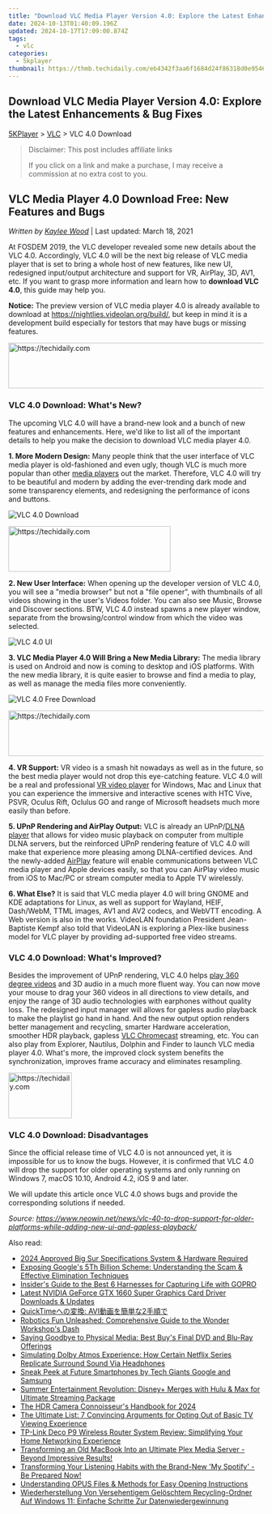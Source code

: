 ```yaml
---
title: "Download VLC Media Player Version 4.0: Explore the Latest Enhancements & Bug Fixes"
date: 2024-10-13T01:40:09.196Z
updated: 2024-10-17T17:09:00.874Z
tags:
  - vlc
categories:
  - 5kplayer
thumbnail: https://thmb.techidaily.com/eb4342f3aa6f1684d24f86318d0e954640b0c7c9aedf2dd2ccacfdac421d6e8a.jpg
---
```


## Download VLC Media Player Version 4.0: Explore the Latest Enhancements & Bug Fixes

[5KPlayer](https://tools.techidaily.com/5kplayer/products/) \> [VLC](https://tools.techidaily.com/5kplayer/products/) \> VLC 4.0 Download

>  Disclaimer: This post includes affiliate links
>
>  If you click on a link and make a purchase, I may receive a commission at no extra cost to you.
>

## VLC Media Player 4.0 Download Free: New Features and Bugs

 _Written by [Kaylee Wood](https://www.quora.com/profile/Amanda-Hu-21)_ | Last updated: March 18, 2021 

At FOSDEM 2019, the VLC developer revealed some new details about the VLC 4.0\. Accordingly, VLC 4.0 will be the next big release of VLC media player that is set to bring a whole host of new features, like new UI, redesigned input/output architecture and support for VR, AirPlay, 3D, AV1, etc. If you want to grasp more information and learn how to **download VLC 4.0**, this guide may help you.

**Notice:** The preview version of VLC media player 4.0 is already available to download at https://nightlies.videolan.org/build/, but keep in mind it is a development build especially for testors that may have bugs or missing features.

<!-- affiliate ads begin -->
<a href="https://unicoeye.pxf.io/c/5597632/2134498/18498" target="_top" id="2134498">
  <img src="//a.impactradius-go.com/display-ad/18498-2134498" border="0" alt="https://techidaily.com" width="720" height="90"/>
</a>
<img height="0" width="0" src="https://unicoeye.pxf.io/i/5597632/2134498/18498" style="position:absolute;visibility:hidden;" border="0" />
<!-- affiliate ads end -->

### VLC 4.0 Download: What's New?

The upcoming VLC 4.0 will have a brand-new look and a bunch of new features and enhancements. Here, we'd like to list all of the important details to help you make the decision to download VLC media player 4.0.

**1\. More Modern Design:** Many people think that the user interface of VLC media player is old-fashioned and even ugly, though VLC is much more popular than other [media players](https://tools.techidaily.com/5kplayer/video-music-player/) out the market. Therefore, VLC 4.0 will try to be beautiful and modern by adding the ever-trending dark mode and some transparency elements, and redesigning the performance of icons and buttons.

![VLC 4.0 Download](https://www.5kplayer.com/vlc/img/vlc-4-0-ui.jpg) 

<!-- affiliate ads begin -->
<a href="https://bluettius.sjv.io/c/5597632/2139113/17108" target="_top" id="2139113">
  <img src="//a.impactradius-go.com/display-ad/17108-2139113" border="0" alt="https://techidaily.com" width="320" height="90"/>
</a>
<img height="0" width="0" src="https://bluettius.sjv.io/i/5597632/2139113/17108" style="position:absolute;visibility:hidden;" border="0" />
<!-- affiliate ads end -->

**2\. New User Interface:** When opening up the developer version of VLC 4.0, you will see a "media browser" but not a "file opener", with thumbnails of all videos showing in the user's Videos folder. You can also see Music, Browse and Discover sections. BTW, VLC 4.0 instead spawns a new player window, separate from the browsing/control window from which the video was selected.

![VLC 4.0 UI](https://www.5kplayer.com/vlc/img/vlc-4.jpg)

**3\. VLC Media Player 4.0 Will Bring a New Media Library:** The media library is used on Android and now is coming to desktop and iOS platforms. With the new media library, it is quite easier to browse and find a media to play, as well as manage the media files more conveniently.

![VLC 4.0 Free Download](https://www.5kplayer.com/vlc/img/vlc-4.0-library.jpg) 

<!-- affiliate ads begin -->
<a href="https://aligracehair.sjv.io/c/5597632/1880976/19272" target="_top" id="1880976">
  <img src="//a.impactradius-go.com/display-ad/19272-1880976" border="0" alt="https://techidaily.com" width="728" height="90"/>
</a>
<img height="0" width="0" src="https://aligracehair.sjv.io/i/5597632/1880976/19272" style="position:absolute;visibility:hidden;" border="0" />
<!-- affiliate ads end -->

**4\. VR Support:** VR video is a smash hit nowadays as well as in the future, so the best media player would not drop this eye-catching feature. VLC 4.0 will be a real and professional [VR video player](https://tools.techidaily.com/5kplayer/video-music-player/) for Windows, Mac and Linux that you can experience the immersive and interactive scenes with HTC Vive, PSVR, Oculus Rift, Oclulus GO and range of Microsoft headsets much more easily than before.

**5\. UPnP Rendering and AirPlay Output:** VLC is already an UPnP/[DLNA player](https://tools.techidaily.com/5kplayer/dlna/) that allows for video music playback on computer from multiple DLNA servers, but the reinforced UPnP rendering feature of VLC 4.0 will make that experience more pleasing among DLNA-certified devices. And the newly-added [AirPlay](https://tools.techidaily.com/5kplayer/airplay/) feature will enable communications between VLC media player and Apple devices easily, so that you can AirPlay video music from iOS to Mac/PC or stream computer media to Apple TV wirelessly.

**6\. What Else?** It is said that VLC media player 4.0 will bring GNOME and KDE adaptations for Linux, as well as support for Wayland, HEIF, Dash/WebM, TTML images, AV1 and AV2 codecs, and WebVTT encoding. A Web version is also in the works. VideoLAN foundation President Jean-Baptiste Kempf also told that VideoLAN is exploring a Plex-like business model for VLC player by providing ad-supported free video streams.

### VLC 4.0 Download: What's Improved?

Besides the improvement of UPnP rendering, VLC 4.0 helps [play 360 degree videos](https://tools.techidaily.com/5kplayer/video-music-player/) and 3D audio in a much more fluent way. You can now move your mouse to drag your 360 videos in all directions to view details, and enjoy the range of 3D audio technologies with earphones without quality loss. The redesigned input manager will allows for gapless audio playback to make the playlist go hand in hand. And the new output option renders better management and recycling, smarter Hardware acceleration, smoother HDR playback, gapless [VLC Chromecast](https://tools.techidaily.com/5kplayer/products/) streaming, etc. You can also play from Explorer, Nautilus, Dolphin and Finder to launch VLC media player 4.0\. What's more, the improved clock system benefits the synchronization, improves frame accuracy and eliminates resampling.

<!-- affiliate ads begin -->
<a href="https://aligracehair.sjv.io/c/5597632/2135351/19272" target="_top" id="2135351">
  <img src="//a.impactradius-go.com/display-ad/19272-2135351" border="0" alt="https://techidaily.com" width="125" height="90"/>
</a>
<img height="0" width="0" src="https://aligracehair.sjv.io/i/5597632/2135351/19272" style="position:absolute;visibility:hidden;" border="0" />
<!-- affiliate ads end -->

### VLC 4.0 Download: Disadvantages

Since the official release time of VLC 4.0 is not announced yet, it is impossible for us to know the bugs. However, it is confirmed that VLC 4.0 will drop the support for older operating systems and only running on Windows 7, macOS 10.10, Android 4.2, iOS 9 and later.

We will update this article once VLC 4.0 shows bugs and provide the corresponding solutions if needed.

_Source: https://www.neowin.net/news/vlc-40-to-drop-support-for-older-platforms-while-adding-new-ui-and-gapless-playback/_

<ins class="adsbygoogle"
     style="display:block"
     data-ad-format="autorelaxed"
     data-ad-client="ca-pub-7571918770474297"
     data-ad-slot="1223367746"></ins>

<ins class="adsbygoogle"
     style="display:block"
     data-ad-client="ca-pub-7571918770474297"
     data-ad-slot="8358498916"
     data-ad-format="auto"
     data-full-width-responsive="true"></ins>

<span class="atpl-alsoreadstyle">Also read:</span>
<div><ul>
<li><a href="https://fox-blue.techidaily.com/2024-approved-big-sur-specifications-system-and-hardware-required/"><u>2024 Approved Big Sur Specifications System & Hardware Required</u></a></li>
<li><a href="https://win-special.techidaily.com/exposing-googles-5th-billion-scheme-understanding-the-scam-and-effective-elimination-techniques/"><u>Exposing Google's 5Th Billion Scheme: Understanding the Scam & Effective Elimination Techniques</u></a></li>
<li><a href="https://extra-lessons.techidaily.com/insiders-guide-to-the-best-6-harnesses-for-capturing-life-with-gopro/"><u>Insider's Guide to the Best 6 Harnesses for Capturing Life with GOPRO</u></a></li>
<li><a href="https://hardware-updates.techidaily.com/latest-nvidia-geforce-gtx-1660-super-graphics-card-driver-downloads-and-updates/"><u>Latest NVIDIA GeForce GTX 1660 Super Graphics Card Driver Downloads & Updates</u></a></li>
<li><a href="https://win-answers.techidaily.com/quicktime-avi2/"><u>QuickTimeへの変換: AVI動画を簡単な2手順で</u></a></li>
<li><a href="https://buynow-info.techidaily.com/robotics-fun-unleashed-comprehensive-guide-to-the-wonder-workshops-dash/"><u>Robotics Fun Unleashed: Comprehensive Guide to the Wonder Workshop's Dash</u></a></li>
<li><a href="https://media-tips.techidaily.com/saying-goodbye-to-physical-media-best-buys-final-dvd-and-blu-ray-offerings/"><u>Saying Goodbye to Physical Media: Best Buy's Final DVD and Blu-Ray Offerings</u></a></li>
<li><a href="https://media-tips.techidaily.com/simulating-dolby-atmos-experience-how-certain-netflix-series-replicate-surround-sound-via-headphones/"><u>Simulating Dolby Atmos Experience: How Certain Netflix Series Replicate Surround Sound Via Headphones</u></a></li>
<li><a href="https://media-tips.techidaily.com/sneak-peek-at-future-smartphones-by-tech-giants-google-and-samsung/"><u>Sneak Peek at Future Smartphones by Tech Giants Google and Samsung</u></a></li>
<li><a href="https://media-tips.techidaily.com/summer-entertainment-revolution-disneyplus-merges-with-hulu-and-max-for-ultimate-streaming-package/"><u>Summer Entertainment Revolution: Disney+ Merges with Hulu & Max for Ultimate Streaming Package</u></a></li>
<li><a href="https://vp-tips.techidaily.com/the-hdr-camera-connoisseurs-handbook-for-2024/"><u>The HDR Camera Connoisseur's Handbook for 2024</u></a></li>
<li><a href="https://media-tips.techidaily.com/the-ultimate-list-7-convincing-arguments-for-opting-out-of-basic-tv-viewing-experience/"><u>The Ultimate List: 7 Convincing Arguments for Opting Out of Basic TV Viewing Experience</u></a></li>
<li><a href="https://buynow-tips.techidaily.com/tp-link-deco-p9-wireless-router-system-review-simplifying-your-home-networking-experience/"><u>TP-Link Deco P9 Wireless Router System Review: Simplifying Your Home Networking Experience</u></a></li>
<li><a href="https://media-tips.techidaily.com/transforming-an-old-macbook-into-an-ultimate-plex-media-server-beyond-impressive-results/"><u>Transforming an Old MacBook Into an Ultimate Plex Media Server - Beyond Impressive Results!</u></a></li>
<li><a href="https://media-tips.techidaily.com/transforming-your-listening-habits-with-the-brand-new-my-spotify-be-prepared-now/"><u>Transforming Your Listening Habits with the Brand-New 'My Spotify' - Be Prepared Now!</u></a></li>
<li><a href="https://media-tips.techidaily.com/understanding-opus-files-and-methods-for-easy-opening-instructions/"><u>Understanding OPUS Files & Methods for Easy Opening Instructions</u></a></li>
<li><a href="https://win-updates.techidaily.com/wiederherstellung-von-versehentigem-geloschtem-recycling-ordner-auf-windows-11-einfache-schritte-zur-datenwiedergewinnung/"><u>Wiederherstellung Von Versehentigem Gelöschtem Recycling-Ordner Auf Windows 11: Einfache Schritte Zur Datenwiedergewinnung</u></a></li>
</ul></div>

